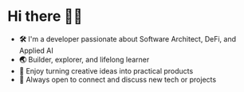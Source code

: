 # Hi there 👋✨

- **🛠️** I'm a developer passionate about Software Architect, DeFi, and Applied AI
- **🌏** Builder, explorer, and lifelong learner  
- **🚀** Enjoy turning creative ideas into practical products  
- **🤝** Always open to connect and discuss new tech or projects


